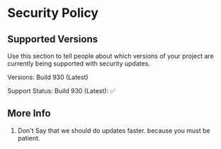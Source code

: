 # Security Policy

## Supported Versions

Use this section to tell people about which versions of your project are
currently being supported with security updates.

Versions:
Build 930 (Latest)






Support Status:
Build 930 (Latest): ✅

## More Info

1. Don't Say that we should do updates faster. because you must be patient.
